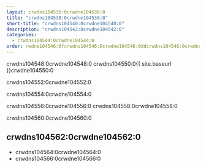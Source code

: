 ```yaml
---
layout: crwdns104536:0crwdne104536:0
title: "crwdns104538:0crwdne104538:0"
short-title: "crwdns104540:0crwdne104540:0"
description: "crwdns104542:0crwdne104542:0"
categories:
  - crwdns104544:0crwdne104544:0
order: rwdne104546:0fcrwdns104546:0crwdne104546:0ddcrwdns104546:0crwdne104546:0.69crwdns104546:0crwdne104546:037847crwdns104546:0crwdne104546:0
---
```

crwdns104548:0crwdne104548:0 crwdns104550:0{{ site.baseurl }}crwdne104550:0

crwdns104552:0crwdne104552:0

crwdns104554:0crwdne104554:0

crwdns104556:0crwdne104556:0 crwdns104558:0crwdne104558:0

crwdns104560:0crwdne104560:0

## crwdns104562:0crwdne104562:0

- crwdns104564:0crwdne104564:0
- crwdns104566:0crwdne104566:0